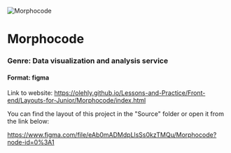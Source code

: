 ![Morphocode](https://telegra.ph/file/b5907b71003287a06b321.png)

# Morphocode

### Genre: Data visualization and analysis service

#### Format: figma

Link to website: https://olehly.github.io/Lessons-and-Practice/Front-end/Layouts-for-Junior/Morphocode/index.html

You can find the layout of this project in the "Source" folder or open it from the link below:

https://www.figma.com/file/eAb0mADMdpLlsSs0kzTMQu/Morphocode?node-id=0%3A1

